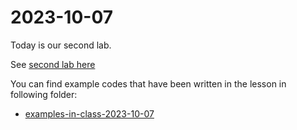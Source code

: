 # 2023-10-07


Today is our second lab.

See [second lab here](Labs/Lab02/Lab02.md)





You can find example codes that have been written in the lesson in following folder:

 - [examples-in-class-2023-10-07](examples-in-class-2023-10-07)


